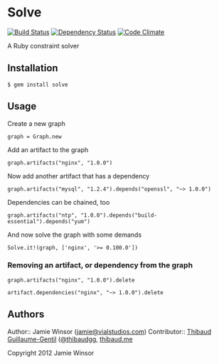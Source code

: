 # Solve
[![Build Status](https://secure.travis-ci.org/reset/solve.png?branch=master)](http://travis-ci.org/reset/solve)
[![Dependency Status](https://gemnasium.com/reset/solve.png?travis)](https://gemnasium.com/reset/solve)
[![Code Climate](https://codeclimate.com/badge.png)](https://codeclimate.com/github/reset/solve)

A Ruby constraint solver

## Installation

    $ gem install solve

## Usage

Create a new graph

    graph = Graph.new

Add an artifact to the graph

    graph.artifacts("nginx", "1.0.0")

Now add another artifact that has a dependency

    graph.artifacts("mysql", "1.2.4").depends("openssl", "~> 1.0.0")

Dependencies can be chained, too

    graph.artifacts("ntp", "1.0.0").depends("build-essential").depends("yum")

And now solve the graph with some demands

    Solve.it!(graph, ['nginx', '>= 0.100.0'])

### Removing an artifact, or dependency from the graph

    graph.artifacts("nginx", "1.0.0").delete

    artifact.dependencies("nginx", "~> 1.0.0").delete

## Authors

Author:: Jamie Winsor (<jamie@vialstudios.com>)
Contributor:: [Thibaud Guillaume-Gentil](https://github.com/thibaudgg) ([@thibaudgg](http://twitter.com/thibaudgg), [thibaud.me](http://thibaud.me/)

Copyright 2012 Jamie Winsor
